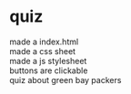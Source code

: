 # quiz
made a index.html<br>
made a css sheet<br>
made a js stylesheet<br>
buttons are clickable<br>
quiz about green bay packers<br>
